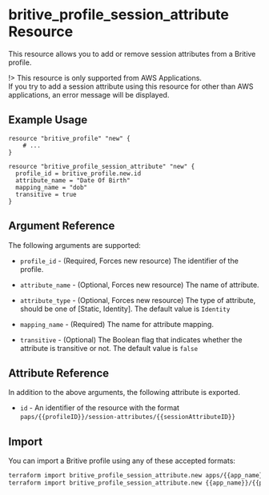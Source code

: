 # britive_profile_session_attribute Resource

This resource allows you to add or remove session attributes from a Britive profile.

!> This resource is only supported from AWS Applications.  
If you try to add a session attribute using this resource for other than AWS applications, an error message will be displayed.

## Example Usage

```hcl
resource "britive_profile" "new" {
    # ...
}

resource "britive_profile_session_attribute" "new" {
  profile_id = britive_profile.new.id
  attribute_name = "Date Of Birth"
  mapping_name = "dob"
  transitive = true
}
```

## Argument Reference

The following arguments are supported:

* `profile_id` - (Required, Forces new resource) The identifier of the profile.

* `attribute_name` - (Optional, Forces new resource) The name of attribute.

* `attribute_type` - (Optional, Forces new resource) The type of attribute, should be one of [Static, Identity]. The default value is `Identity`

* `mapping_name` - (Required) The name for attribute mapping.

* `transitive` - (Optional) The Boolean flag that indicates whether the attribute is transitive or not. The default value is `false`

## Attribute Reference

In addition to the above arguments, the following attribute is exported.

* `id` - An identifier of the resource with the format `paps/{{profileID}}/session-attributes/{{sessionAttributeID}}`

## Import

You can import a Britive profile using any of these accepted formats:

```sh
terraform import britive_profile_session_attribute.new apps/{{app_name}}/paps/{{profile_name}}/session-attributes/type/{{attribute_type}}/mapping-name/{{mapping_name}}
terraform import britive_profile_session_attribute.new {{app_name}}/{{profile_name}}/{{attribute_type}}/{{mapping_name}}
```

